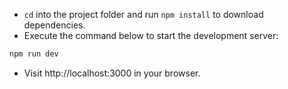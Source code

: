 - `cd` into the project folder and run `npm install` to download dependencies.
- Execute the command below to start the development server:

```bash
npm run dev
```

- Visit http://localhost:3000 in your browser.
